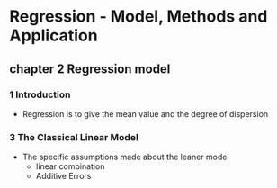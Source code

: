 # Regression - Model, Methods and Application

## chapter 2 Regression model

### 1 Introduction
- Regression is to give the mean value and the degree of dispersion

### 3 The Classical Linear Model
- The specific assumptions made about the leaner model	
	- linear combination
	- Additive Errors

